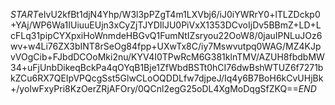 $START$eIvU2kfBt1djN4Yhp/W3l3pPZgT4m1LXVbj6/iJ0iYWRrY0+lTLZDckp0+YAj/WP6Wa1IUiuuEUjn3xCyZjTJYDIlJU0PiVxX1353DCvoIjDv5BBmZ+LD+LcFLq31pipCYXpxiHoWnmdeHBGvQ1FumNtIZsryou22OoW8/0jauIPNLuJOz6wv+w4Li76ZX3bINT8rSeOg84fpp+UXwTx8C/iy7Mswvutpq0WAG/MZ4KJpvVOgCib+FJbdDCOoMki2nu/KYV4I0TPwRcM6G381klnTMV/AZUH8fbdbMW34+uFjUnbDikeqBckPa4qOYqB1Bje1ZfWbdBSTt0hCI76dwBshWTUZ6f7271bkZCu6RX7QEIpVPQcgSst5GlwCLoOQDDLfw7djpeJ/Iq4y6B7BoH6kCvUHjBk+/yoIwFxyPri8KzOerZRjAFOry/0QCnl2egG25oDL4XgMoDqgSfZKQ==$END$
